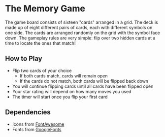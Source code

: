 # The Memory Game
The game board consists of sixteen "cards" arranged in a grid. The deck is made up of eight different pairs of cards, each with different symbols on one side. The cards are arranged randomly on the grid with the symbol face down. The gameplay rules are very simple: flip over two hidden cards at a time to locate the ones that match!

## How to Play
* Flip two cards of your choice
  * If both cards match, cards will remain open
  * If the cards do not match, both cards will be flipped back down
* You will continue flipping cards until all cards have been flipped open
* Your star rating will depend on how many moves you used
* The timer will start once you flip your first card

## Dependencies
* Icons from [FontAwesome](https://fontawesome.com/)
* Fonts from [GoogleFonts](https://fonts.google.com/)
